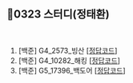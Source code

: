 ## 📘0323 스터디(정태환)
</br>

1. [백준] G4_2573_빙산 [[정답코드]()]
2. [백준] G4_10282_해킹 [[정답코드]()]
3. [백준] G5_17396_백도어 [[정답코드]()]
